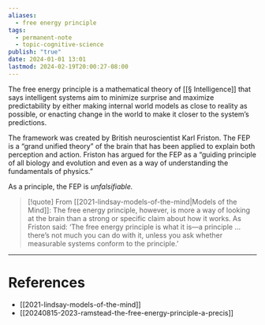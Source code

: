 ```yaml
---
aliases:
  - free energy principle
tags:
  - permanent-note
  - topic-cognitive-science
publish: "true"
date: 2024-01-01 13:01
lastmod: 2024-02-19T20:00:27-08:00
---
```

The free energy principle is a mathematical theory of [[§ Intelligence]] that says intelligent systems aim to minimize surprise and maximize predictability by either making internal world models as close to reality as possible, or enacting change in the world to make it closer to the system’s predictions.

The framework was created by British neuroscientist Karl Friston. The FEP is a “grand unified theory” of the brain that has been applied to explain both perception and action. Friston has argued for the FEP as a “guiding principle of all biology and evolution and even as a way of understanding the fundamentals of physics.”

As a principle, the FEP is *unfalsifiable.*

>[!quote] From [[2021-lindsay-models-of-the-mind|Models of the Mind]]:
>The free energy principle, however, is more a way of looking at the brain than a strong or specific claim about how it works. As Friston said: ‘The free energy principle is what it is—a principle … there’s not much you can do with it, unless you ask whether measurable systems conform to the principle.’

---

# References
- [[2021-lindsay-models-of-the-mind]]
- [[20240815-2023-ramstead-the-free-energy-principle-a-precis]]